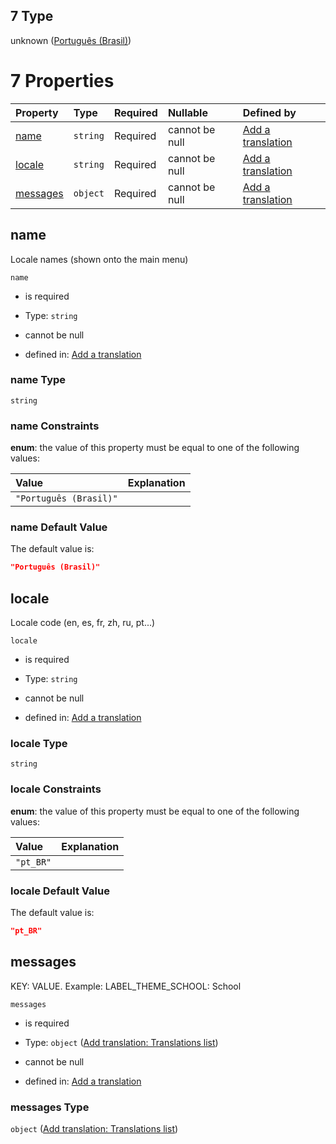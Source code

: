 ## 7 Type

unknown ([Português (Brasil)](add-translation-anyof-português-brasil.md))

# 7 Properties

| Property              | Type     | Required | Nullable       | Defined by                                                                                                                                                      |
| :-------------------- | :------- | :------- | :------------- | :-------------------------------------------------------------------------------------------------------------------------------------------------------------- |
| [name](#name)         | `string` | Required | cannot be null | [Add a translation](add-translation-anyof-português-brasil-properties-name.md "add-translation.json#/anyOf/7/properties/name")                                  |
| [locale](#locale)     | `string` | Required | cannot be null | [Add a translation](add-translation-anyof-português-brasil-properties-locale.md "add-translation.json#/anyOf/7/properties/locale")                              |
| [messages](#messages) | `object` | Required | cannot be null | [Add a translation](add-translation-anyof-português-brasil-properties-add-translation-translations-list.md "add-translation.json#/anyOf/7/properties/messages") |

## name

Locale names (shown onto the main menu)

`name`

*   is required

*   Type: `string`

*   cannot be null

*   defined in: [Add a translation](add-translation-anyof-português-brasil-properties-name.md "add-translation.json#/anyOf/7/properties/name")

### name Type

`string`

### name Constraints

**enum**: the value of this property must be equal to one of the following values:

| Value                  | Explanation |
| :--------------------- | :---------- |
| `"Português (Brasil)"` |             |

### name Default Value

The default value is:

```json
"Português (Brasil)"
```

## locale

Locale code (en, es, fr, zh, ru, pt...)

`locale`

*   is required

*   Type: `string`

*   cannot be null

*   defined in: [Add a translation](add-translation-anyof-português-brasil-properties-locale.md "add-translation.json#/anyOf/7/properties/locale")

### locale Type

`string`

### locale Constraints

**enum**: the value of this property must be equal to one of the following values:

| Value     | Explanation |
| :-------- | :---------- |
| `"pt_BR"` |             |

### locale Default Value

The default value is:

```json
"pt_BR"
```

## messages

KEY: VALUE. Example: LABEL_THEME_SCHOOL: School

`messages`

*   is required

*   Type: `object` ([Add translation: Translations list](add-translation-anyof-português-brasil-properties-add-translation-translations-list.md))

*   cannot be null

*   defined in: [Add a translation](add-translation-anyof-português-brasil-properties-add-translation-translations-list.md "add-translation.json#/anyOf/7/properties/messages")

### messages Type

`object` ([Add translation: Translations list](add-translation-anyof-português-brasil-properties-add-translation-translations-list.md))

